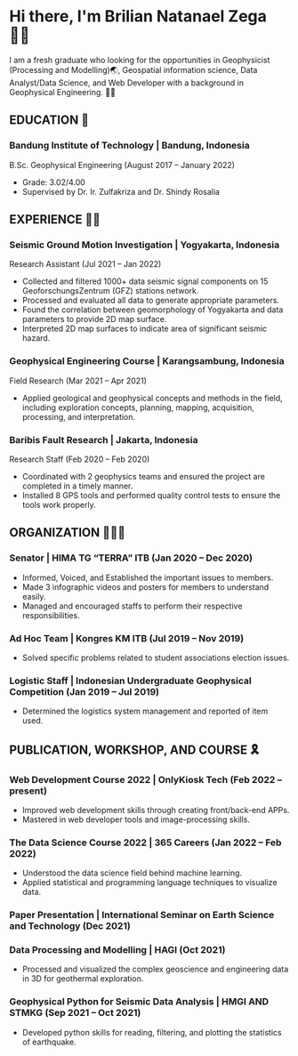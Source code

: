 # Hi there, I'm Brilian Natanael Zega 👨‍🔧

I am a fresh graduate who looking for the opportunities in Geophysicist (Processing and Modelling)🌏, Geospatial information science, Data Analyst/Data Science, and Web Developer with a background in Geophysical Engineering. 👨‍🔬

## EDUCATION 🥇
###  Bandung Institute of Technology | Bandung, Indonesia
  B.Sc. Geophysical Engineering (August 2017 – January 2022)
  - Grade: 3.02/4.00
  - Supervised by Dr. Ir. Zulfakriza and Dr. Shindy Rosalia

## EXPERIENCE 🧑‍💼
###  Seismic Ground Motion Investigation | Yogyakarta, Indonesia
  Research Assistant (Jul 2021 – Jan 2022)
  - Collected and filtered 1000+ data seismic signal components on 15 GeoforschungsZentrum (GFZ) stations network.
  - Processed and evaluated all data to generate appropriate parameters.
  - Found the correlation between geomorphology of Yogyakarta and data parameters to provide 2D map surface.
  - Interpreted 2D map surfaces to indicate area of significant seismic hazard.
###  Geophysical Engineering Course | Karangsambung, Indonesia
  Field Research (Mar 2021 – Apr 2021)
  - Applied geological and geophysical concepts and methods in the field, including exploration concepts, planning,
  mapping, acquisition, processing, and interpretation.
###  Baribis Fault Research | Jakarta, Indonesia
  Research Staff (Feb 2020 – Feb 2020)
  - Coordinated with 2 geophysics teams and ensured the project are completed in a timely manner.
  - Installed 8 GPS tools and performed quality control tests to ensure the tools work properly.

## ORGANIZATION 🧑‍🤝‍🧑
###  Senator | HIMA TG “TERRA” ITB (Jan 2020 – Dec 2020)
  - Informed, Voiced, and Established the important issues to members.
  - Made 3 infographic videos and posters for members to understand easily.
  - Managed and encouraged staffs to perform their respective responsibilities.
###  Ad Hoc Team | Kongres KM ITB (Jul 2019 – Nov 2019)
  - Solved specific problems related to student associations election issues.
###  Logistic Staff | Indonesian Undergraduate Geophysical Competition (Jan 2019 – Jul 2019)
  - Determined the logistics system management and reported of item used.

## PUBLICATION, WORKSHOP, AND COURSE 🎗️
###  Web Development Course 2022 | OnlyKiosk Tech (Feb 2022 – present)
  - Improved web development skills through creating front/back-end APPs.
  - Mastered in web developer tools and image-processing skills.
###  The Data Science Course 2022 | 365 Careers (Jan 2022 – Feb 2022)
  - Understood the data science field behind machine learning.
  - Applied statistical and programming language techniques to visualize data.
###  Paper Presentation | International Seminar on Earth Science and Technology (Dec 2021)
###  Data Processing and Modelling | HAGI (Oct 2021)
  - Processed and visualized the complex geoscience and engineering data in 3D for geothermal exploration.
###  Geophysical Python for Seismic Data Analysis | HMGI AND STMKG (Sep 2021 – Oct 2021)
  - Developed python skills for reading, filtering, and plotting the statistics of earthquake.
